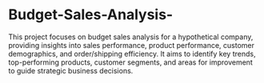 # Budget-Sales-Analysis-
This project focuses on budget sales analysis for a hypothetical company, providing insights into sales performance, product performance, customer demographics, and order/shipping efficiency. It aims to identify key trends, top-performing products, customer segments, and areas for improvement to guide strategic business decisions.
